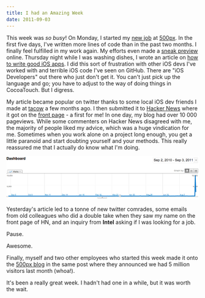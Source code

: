 ```yaml
---
title: I had an Amazing Week
date: 2011-09-03
---
```


This week was _so busy_! On Monday, I started my [new job](/blog/got-a-new-job/) at [500px](http://500px.com/). In the first five days, I've written more lines of code than in the past two months. I finally feel fulfilled in my work again.&nbsp;My efforts even made a [sneak preview](http://instagr.am/p/L4F4h/) online. Thursday night while I was washing dishes, I wrote an article on [how to write good iOS apps](/blog/how-to-write-ios-apps/). I did this sort of frustration with other iOS devs I've worked with and terrible iOS code I've seen on GitHub. There are "iOS Developers" out there who just don't get it. You can't just pick up the language and go; you have to adjust to the way of doing things in CocoaTouch. But I digress.

My article became popular on twitter thanks to some local iOS dev friends I made at [tacow](http://tacow.org/) a few months ago. I then submitted it to [Hacker News](http://news.ycombinator.com/item?id=2953828) where it got on the [front page](http://screencast.com/t/jRw1auPl2d8) - a first for me! In one day, my blog had over 10 000 pageviews. While some commenters on Hacker News disagreed with me, the majority of people liked my advice, which was a huge vindication for me. Sometimes when you work alone on a project long enough, you get a little paranoid and start doubting yourself and your methods. This really reassured me that I actually do know what I'm doing.

![](E5B1659BB9C7484B890F4FE90A0443CD.png)

Yesterday's article led to a tonne of new twitter comrades, some emails from old colleagues who did a double take when they saw my name on the front page of HN, and an inquiry from **Intel** asking if I was looking for a job.

Pause.

Awesome.

Finally, myself and two other employees who started this week made it onto the [500px blog](http://500px.com/blog/11918) in the same post where they announced we had 5 million visitors last month (whoa!).

It's been a really great week. I hadn't had one in a while, but it was worth the wait.
